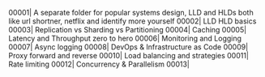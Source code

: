 00001| A separate folder for popular systems design, LLD and HLDs both like url shortner, netflix and identify more yourself
00002| LLD HLD basics
00003| Replication vs Sharding vs Partitioning
00004| Caching
00005| Latency and Throughput zero to hero
00006| Monitoring and Logging
00007| Async logging
00008| DevOps & Infrastructure as Code
00009| Proxy forward and reverse
00010| Load balancing and strategies
00011| Rate limiting
00012| Concurrency & Parallelism
00013| 